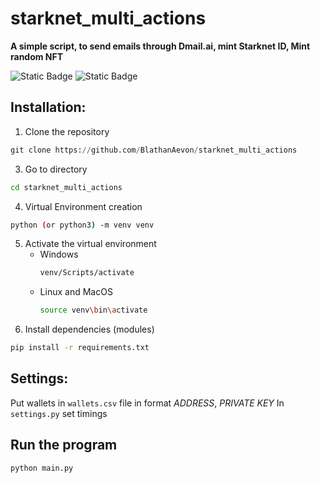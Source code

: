 # starknet_multi_actions

**A simple script, to send emails through Dmail.ai, mint Starknet ID, Mint random NFT**

![Static Badge](https://img.shields.io/badge/Starknet-8A2BE2) ![Static Badge](https://img.shields.io/badge/Language-python-blue)

## Installation:

1. Clone the repository
```python
git clone https://github.com/BlathanAevon/starknet_multi_actions
```

3. Go to directory
```bash
cd starknet_multi_actions
```
4. Virtual Environment creation
```bash
python (or python3) -m venv venv
```
5. Activate the virtual environment
    - Windows
      ```bash
      venv/Scripts/activate
      ```
    - Linux and MacOS
      ```bash
      source venv\bin\activate
      ```
6. Install dependencies (modules)
```bash
pip install -r requirements.txt
```

## Settings:

Put wallets in `wallets.csv` file in format *ADDRESS*, *PRIVATE KEY*
In `settings.py` set timings

## Run the program
```bash
python main.py
```
